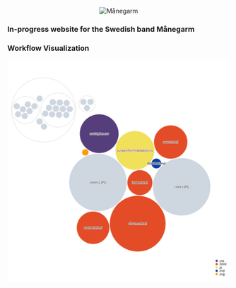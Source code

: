 <p align="center">
  <img alt="Månegarm" src="https://i.imgur.com/RICsdkf.png" />
</p>

### In-progress website for the Swedish band **Månegarm**

### Workflow Visualization

![Codebase Visualization](./workflow-diagram.svg)